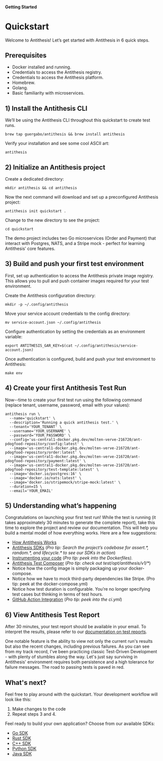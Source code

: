 

#### **Getting Started**

# **Quickstart**

Welcome to Antithesis\! Let’s get started with Antithesis in 6 quick steps.

## **Prerequisites**

* Docker installed and running.   
* Credentials to access the Antithesis registry.  
* Credentials to access the Antithesis platform.  
* Homebrew.  
* Golang.  
* Basic familiarity with microservices. 

## 1\) Install the Antithesis CLI

We’ll be using the Antithesis CLI throughout this quickstart to create test runs.

```console 
brew tap guergabo/antithesis && brew install antithesis
```

Verify your installation and see some cool ASCII art: 

```console 
antithesis
```

## 2\) Initialize an Antithesis project

Create a dedicated directory:

```console 
mkdir antithesis && cd antithesis
````

Now the next command will download and set up a preconfigured Antithesis project:

```console 
antithesis init quickstart .
```

Change to the new directory to see the project:

```console 
cd quickstart
```

The demo project includes two Go microservices (Order and Payment) that interact with Postgres, NATS, and a Stripe mock \- perfect for learning Antithesis’ core features.

## 3\) Build and push your first test environment

First, set up authentication to access the Antithesis private image registry. This allows you to pull and push container images required for your test environment. 

Create the Antithesis configuration directory: 

```console
mkdir -p ~/.config/antithesis
``` 

Move your service account credentials to the config directory:
```console
mv service-account.json ~/.config/antithesis
``` 

Configure authentication by setting the credentials as an environment variable:
```console
export ANTITHESIS_GAR_KEY=$(cat ~/.config/antithesis/service-account.json)
``` 

Once authentication is configured, build and push your test environment to Antithesis:

```console
make env
```

## 4\) Create your first Antithesis Test Run

Now--time to create your first test run using the following command (replace tenant, username, password, email with your values):

```console
antithesis run \
  --name='quickstart' \
  --description='Running a quick antithesis test.' \
  --tenant='YOUR_TENANT' \
  --username='YOUR_USERNAME' \
  --password='YOUR_PASSWORD' \
  --config='us-central1-docker.pkg.dev/molten-verve-216720/ant-pdogfood-repository/config:latest' \
  --image='us-central1-docker.pkg.dev/molten-verve-216720/ant-pdogfood-repository/order:latest' \
  --image='us-central1-docker.pkg.dev/molten-verve-216720/ant-pdogfood-repository/payment:latest' \
  --image='us-central1-docker.pkg.dev/molten-verve-216720/ant-pdogfood-repository/test-template:latest' \
  --image='docker.io/postgres:16' \
  --image='docker.io/nats:latest' \
  --image='docker.io/stripemock/stripe-mock:latest' \
  --duration=15 \
  --email='YOUR_EMAIL'
```

## 5\) Understanding what’s happening

Congratulations on launching your first test run\! While the test is running (it takes approximately 30 minutes to generate the complete report), take this time to explore the project and review our documentation. This will help you build a mental model of how everything works. Here are a few suggestions:

* [How Antithesis Works](https://www.antithesis.com/docs/introduction/how_antithesis_works/)  
* [Antithesis SDKs](https://www.antithesis.com/docs/using_antithesis/sdk/) (*Pro tip: Search the project’s codebase for assert.\*, random.\*, and lifecycle.\* to see our SDKs in action*)  
* [Instrumenting your code](https://www.antithesis.com/docs/instrumentation/) (*Pro tip: peek into the Dockerfiles).*  
* [Antithesis Test Composer](https://www.antithesis.com/docs/test_templates/) (*Pro tip: check out test/opt/antithesis/v1/\**)   
* Notice how the config image is simply packaging up your docker-compose.
* Notice how we have to mock third-party dependencies like Stripe. (Pro tip: peek at the docker-compose.yml)
* Notice how test duration is configurable. You’re no longer specifying test cases but thinking in terms of test hours.
* [GitHub Action Integration](https://www.antithesis.com/docs/using_antithesis/ci/) (*Pro tip: peek into the ci.yml*)  


## 6\) View Antithesis Test Report

After 30 minutes, your test report should be available in your email. To interpret the results, please refer to our [documentation on test reports](https://www.antithesis.com/docs/reports/triage/).

One notable feature is the ability to view not only the current run's results but also the recent changes, including previous failures. As you can see from my track record, I've been practicing classic Test-Driven Development - with plenty of stumbles along the way. Let's just say surviving in Antithesis' environment requires both persistence and a high tolerance for failure messages. The road to passing tests is paved in red.

## What's next?

Feel free to play around with the quickstart. Your development workflow will look like this: 

1. Make changes to the code   
2. Repeat steps 3 and 4\.

Feel ready to build your own application? Choose from our available SDKs:

* [Go SDK](https://www.antithesis.com/docs/using_antithesis/sdk/go/)   
* [Rust SDK](https://www.antithesis.com/docs/using_antithesis/sdk/rust/)   
* [C++ SDK](https://www.antithesis.com/docs/using_antithesis/sdk/cpp/)   
* [Python SDK](https://www.antithesis.com/docs/using_antithesis/sdk/python/)  
* [Java SDK](https://www.antithesis.com/docs/using_antithesis/sdk/java/)
